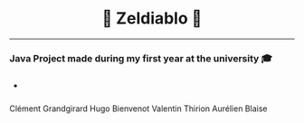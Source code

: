 <h1 align="center">👾 Zeldiablo 👾</h1>

<hr>

<h3 align="left">Java Project made during my first year at the university 🎓</h3>

- <h5 align="left">






Clément Grandgirard
Hugo Bienvenot
Valentin Thirion
Aurélien Blaise

